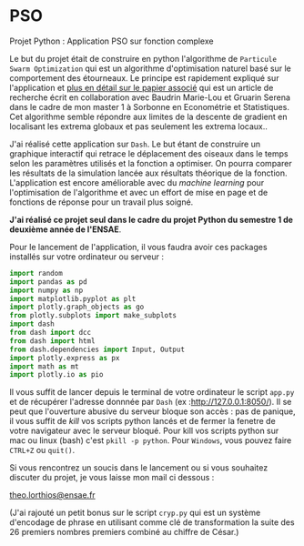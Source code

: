# PSO
Projet Python : Application PSO sur fonction complexe 

Le but du projet était de construire en python l'algorithme de `Particule Swarm Optimization` qui est un algorithme d'optimisation naturel basé sur le comportement des étourneaux. Le principe est rapidement expliqué sur l'application et [plus en détail sur le papier associé](./PSO/pso.pdf) qui est un article de recherche écrit en collaboration avec Baudrin Marie-Lou et Gruarin Serena dans le cadre de mon master 1 à Sorbonne en Econométrie et Statistiques. Cet algorithme semble répondre aux limites de la descente de gradient en localisant les extrema globaux et pas seulement les extrema locaux.. 

J'ai réalisé cette application sur `Dash`. Le but étant de construire un graphique interactif qui retrace le déplacement des oiseaux dans le temps selon les paramètres utilisés et la fonction a optimiser. On pourra comparer les résultats de la simulation lancée aux résultats théorique de la fonction. L'application est encore améliorable avec du _machine learning_ pour l'optimisation de l'algorithme et avec un effort de mise en page et de fonctions de réponse pour un travail plus soigné. 

__J'ai réalisé ce projet seul dans le cadre du projet Python du semestre 1 de deuxième année de l'ENSAE__. 

Pour le lancement de l'application, il vous faudra avoir ces packages installés sur votre ordinateur ou serveur : 

```python
import random 
import pandas as pd
import numpy as np
import matplotlib.pyplot as plt
import plotly.graph_objects as go
from plotly.subplots import make_subplots
import dash
from dash import dcc
from dash import html
from dash.dependencies import Input, Output
import plotly.express as px
import math as mt 
import plotly.io as pio
```

Il vous suffit de lancer depuis le terminal de votre ordinateur le script `app.py` et de récupérer l'adresse donnnée par `Dash` (ex :http://127.0.0.1:8050/). Il se peut que l'ouverture abusive du serveur bloque son accès : pas de panique, il vous suffit de _kill_ vos scripts python lancés et de fermer la fenetre de votre navigateur avec le serveur bloqué. Pour kill vos scripts python sur mac ou linux (bash) c'est `pkill -p python`. Pour `Windows`, vous pouvez faire `CTRL+Z` ou `quit()`. 

Si vous rencontrez un soucis dans le lancement ou si vous souhaitez discuter du projet, je vous laisse mon mail ci dessous : 

theo.lorthios@ensae.fr

(J'ai rajouté un petit bonus sur le script `cryp.py` qui est un système d'encodage de phrase en utilisant comme clé de transformation la suite des 26 premiers nombres premiers combiné au chiffre de César.) 
